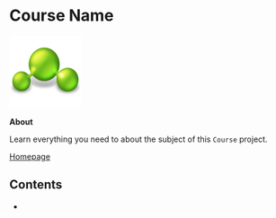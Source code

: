 # Course Name

![course image](images/course.png)

**About**

Learn everything you need to about the subject of this `Course` project.

[Homepage]()

## Contents

- []()
